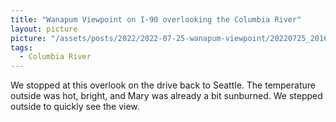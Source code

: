 ```yaml
---
title: "Wanapum Viewpoint on I-90 overlooking the Columbia River"
layout: picture
picture: "/assets/posts/2022/2022-07-25-wanapum-viewpoint/20220725_201615287_iOS.jpg"
tags:
  - Columbia River
---
```

We stopped at this overlook on the drive back to Seattle. The temperature outside was hot, bright, and Mary was already a bit sunburned. We stepped outside to quickly see the view.